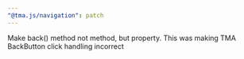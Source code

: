 ```yaml
---
"@tma.js/navigation": patch
---
```


Make back() method not method, but property. This was making TMA BackButton click handling incorrect
